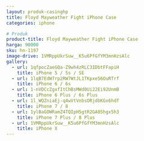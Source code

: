 ```yaml
---
layout: produk-casinghp
title: Floyd Mayweather Fight iPhone Case
categories: iphone

# Produk
product-title: Floyd Mayweather Fight iPhone Case
harga: 90000
sku: hn-1197
image-drive: 1VMRppUkrSuw__K5u6PfGfYM3mnHzsAlc
gallery:
  - url: 1qfpocZaeGQa-Z9wh4zRLC3IDbtFFapiH
    title: iPhone 5 / 5s / SE
  - url: 1lqB7EdW7rp2RW7WtJL1TKpxe56OuRTrf
    title: iPhone 6 / 6s
  - url: 1-nVDCcZgxfItChBsMWd0Ui22Ei92UnmB
    title: iPhone 6 Plus / 6s Plus
  - url: 1l_WQZniaEj-q4wVtVnbsORjdbKGx6hdf
    title: iPhone 7 / 8
  - url: 1ylBaGOWRamZ4TQIpH5gtR2GA05hgx5h3
    title: iPhone 7 Plus / 8 Plus
  - url: 1VMRppUkrSuw__K5u6PfGfYM3mnHzsAlc
    title: iPhone X
---
```

